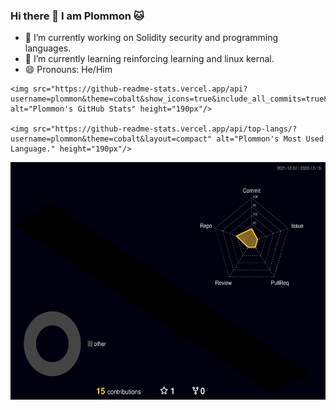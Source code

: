 ### Hi there 👋 I am Plommon 🐱


- 🔭 I’m currently working on Solidity security and programming languages.
- 🌱 I’m currently learning reinforcing learning and linux kernal.
- 😄 Pronouns: He/Him



<p align="left">
  <a>
    
    <img src="https://github-readme-stats.vercel.app/api?username=plommon&theme=cobalt&show_icons=true&include_all_commits=true&count_private=true" alt="Plommon's GitHub Stats" height="190px"/>
    
    <img src="https://github-readme-stats.vercel.app/api/top-langs/?username=plommon&theme=cobalt&layout=compact" alt="Plommon's Most Used Language." height="190px"/>
    
  </a>
</p>

<p align="left">
  <img src="./profile-3d-contrib/profile-night-rainbow.svg" alt="Plommon 3D commit" height="380px"/>
</p>
